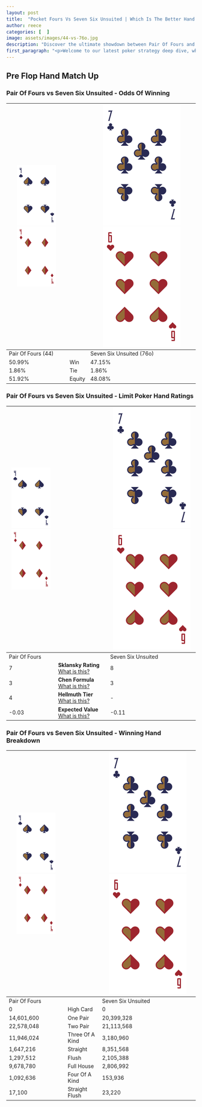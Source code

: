 ```yaml
---
layout: post
title:  "Pocket Fours Vs Seven Six Unsuited | Which Is The Better Hand In Poker? A Complete Guide"
author: reece
categories: [  ]
image: assets/images/44-vs-76o.jpg
description: "Discover the ultimate showdown between Pair Of Fours and Seven Six Unsuited in poker! Uncover the odds, strategies, and scenarios where one hand triumphs over the other. Get ready to up your poker game with this thrilling analysis."
first_paragraph: "<p>Welcome to our latest poker strategy deep dive, where we're pitting two distinct hands against each other in a high-stakes showdown: Pair Of Fours vs Seven Six Unsuited.</p><p>In the dynamic world of poker, every decision counts, and knowing which hand holds the upper hand is key to your success at the table.</p><p>In this article, we'll dissect these two hands, explore the scenarios where one dominates the other, and equip you with the knowledge to make strategic choices that can tip the odds in your favor.</p><p>Get ready to unravel the intriguing dynamics of these poker hands and elevate your game to new heights.</p>"
---
```




[comment]: # (sp0)

## Pre Flop Hand Match Up

<div class="table hand-ratings" markdown="1"> 



### Pair Of Fours vs Seven Six Unsuited - Odds Of Winning


    
| ![image info](assets/images/hand1/4.png) ![image info](assets/images/hand1/4o.png) |  | ![image info](assets/images/hand2/7.png) ![image info](assets/images/hand2/6o.png) |
| -------- | -------- | -------- |
| Pair Of Fours (44) |  | Seven Six Unsuited (76o) |
| 50.99% | Win | 47.15% |
| 1.86% | Tie | 1.86% |
| 51.92% | Equity | 48.08% |




[comment]: # (sp1)



### Pair Of Fours vs Seven Six Unsuited - Limit Poker Hand Ratings


    
| ![image info](assets/images/hand1/4.png) ![image info](assets/images/hand1/4o.png) |  | ![image info](assets/images/hand2/7.png) ![image info](assets/images/hand2/6o.png) |
| -------- | -------- | -------- |
| Pair Of Fours |  | Seven Six Unsuited |
| 7 | **Sklansky Rating** [What is this?](/sklansky-rating-explained) | 8 |
| 3 | **Chen Formula** [What is this?](/chen-formula-explained) | 3 |
| 4 | **Hellmuth Tier** [What is this?](/Hellmuth-tier-explained) | - |
| -0.03 | **Expected Value** [What is this?](/expected-value-explained) | -0.11 |




[comment]: # (sp2)



### Pair Of Fours vs Seven Six Unsuited - Winning Hand Breakdown


    
| ![image info](assets/images/hand1/4.png) ![image info](assets/images/hand1/4o.png) |  | ![image info](assets/images/hand2/7.png) ![image info](assets/images/hand2/6o.png) |
| -------- | -------- | -------- |
| Pair Of Fours |  | Seven Six Unsuited |
| 0 | High Card | 0 |
| 14,601,600 | One Pair | 20,399,328 |
| 22,578,048 | Two Pair | 21,113,568 |
| 11,946,024 | Three Of A Kind | 3,180,960 |
| 1,647,216 | Straight | 8,351,568 |
| 1,297,512 | Flush | 2,105,388 |
| 9,678,780 | Full House | 2,806,992 |
| 1,092,636 | Four Of A Kind | 153,936 |
| 17,100 | Straight Flush | 23,220 |




[comment]: # (sp3)



</div>

[comment]: # (sp4)



[comment]: # (sp5)

